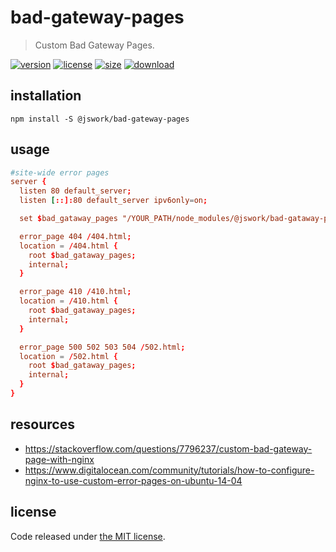 # bad-gateway-pages
> Custom Bad Gateway Pages.

[![version][version-image]][version-url]
[![license][license-image]][license-url]
[![size][size-image]][size-url]
[![download][download-image]][download-url]


## installation
```shell
npm install -S @jswork/bad-gateway-pages
```

## usage
```conf
#site-wide error pages
server {
  listen 80 default_server;
  listen [::]:80 default_server ipv6only=on;

  set $bad_gataway_pages "/YOUR_PATH/node_modules/@jswork/bad-gataway-pages/dist";

  error_page 404 /404.html;
  location = /404.html {
    root $bad_gataway_pages;
    internal;
  }

  error_page 410 /410.html;
  location = /410.html {
    root $bad_gataway_pages;
    internal;
  }

  error_page 500 502 503 504 /502.html;
  location = /502.html {
    root $bad_gataway_pages;
    internal;
  }
}
```

## resources
- https://stackoverflow.com/questions/7796237/custom-bad-gateway-page-with-nginx
- https://www.digitalocean.com/community/tutorials/how-to-configure-nginx-to-use-custom-error-pages-on-ubuntu-14-04

## license
Code released under [the MIT license](https://github.com/afeiship/bad-gateway-pages/blob/master/LICENSE.txt).

[version-image]: https://img.shields.io/npm/v/@jswork/bad-gateway-pages
[version-url]: https://npmjs.org/package/@jswork/bad-gateway-pages

[license-image]: https://img.shields.io/npm/l/@jswork/bad-gateway-pages
[license-url]: https://github.com/afeiship/bad-gateway-pages/blob/master/LICENSE.txt

[size-image]: https://img.shields.io/bundlephobia/minzip/@jswork/bad-gateway-pages
[size-url]: https://github.com/afeiship/bad-gateway-pages/blob/master/dist/bad-gateway-pages.min.js

[download-image]: https://img.shields.io/npm/dm/@jswork/bad-gateway-pages
[download-url]: https://www.npmjs.com/package/@jswork/bad-gateway-pages

